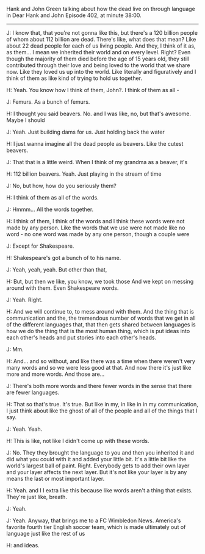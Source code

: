 Hank and John Green talking about how the dead live on through language in Dear Hank and John Episode 402, at minute 38:00.

---


J: I know that, that you're not gonna like this, but there's a 120 billion people of whom about 112 billion are dead. There's like, what does that mean? Like about 22 dead people for each of us living people. And they, I think of it as, as them... I mean we inherited their world and on every level. Right?  Even though the majority of them died before the age of 15 years old, they still contributed through their love and being loved to the world that we share now. Like they loved us up into the world. Like literally and figuratively and I think of them as like kind of trying to hold us together.

H: Yeah. You know how I think of them, John?. I think of them as all -

J: Femurs. As a bunch of femurs.

H: I thought you said beavers. No. and I was like, no, but that's awesome. Maybe I should

J: Yeah. Just building dams for us. Just holding back the water

H: I just wanna imagine all the dead people as beavers. Like the cutest beavers.

J: That that is a little weird. When I think of my grandma as a beaver, it's

H: 112 billion beavers. Yeah. Just playing in the stream of time

J: No, but how, how do you seriously them?

H: I think of them as all of the words.

J: Hmmm... All the words together.

H: I think of them, I think of the words and I think these words were not made by any person. Like the words that we use were not made like no word - no one word was made by any one person, though a couple were

J: Except for Shakespeare.

H: Shakespeare's got a bunch of to his name. 

J: Yeah, yeah, yeah. But other than that,

H: But, but then we like, you know, we took those And we kept on messing around with them. Even Shakespeare words.

J: Yeah. Right. 

H: And we will continue to, to mess around with them. And the thing that is communication and the, the tremendous number of words that we get in all of the different languages that, that then gets shared between languages is how we do the thing that is the most human thing, which is put ideas into each other's heads and put stories into each other's heads. 

J: Mm. 

H: And... and so without, and like there was a time when there weren't very many words and so we were less good at that. And now there it's just like more and more words. And those are...


J: There's both more words and there fewer words in the sense that there are fewer languages. 

H: That so that's true. It's true.  But like in my, in like in in my communication, I just think about like the ghost of all of the people and all of the things that I say.

J: Yeah. Yeah.

H: This is like, not like I didn't come up with these words.

J: No. They they brought the language to you and then you inherited it and did what you could with it and added your little bit. It's a little bit like the world's largest ball of paint. Right. Everybody gets to add their own layer and your layer affects the next layer. But it's not like your layer is by any means the last or most important layer.

H: Yeah. and I I extra like this because like words aren't a thing that exists. They're just like, breath.


J: Yeah.

J: Yeah. Anyway, that brings me to a FC Wimbledon News. America's favorite fourth tier English soccer team, which is made ultimately out of language just like the rest of us

H: and ideas.